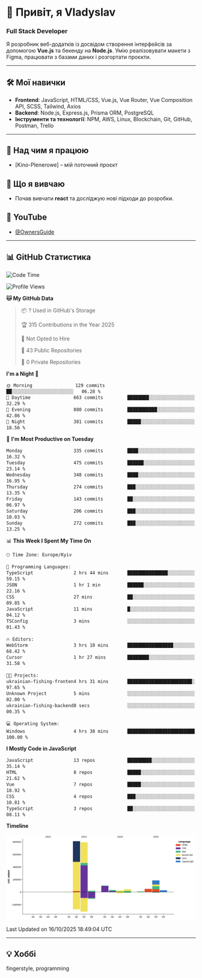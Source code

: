 # 👋 Привіт, я Vladyslav  
### Full Stack Developer  

Я розробник веб-додатків із досвідом створення інтерфейсів за допомогою **Vue.js** та бекенду на **Node.js**. Умію реалізовувати макети з Figma, працювати з базами даних і розгортати проєкти.

---

## 🛠 Мої навички  
- **Frontend**: JavaScript, HTML/CSS, Vue.js, Vue Router, Vue Composition API, SCSS, Tailwind, Axios  
- **Backend**: Node.js, Express.js, Prisma ORM, PostgreSQL  
- **Інструменти та технології**: NPM, AWS, Linux, Blockchain, Git, GitHub, Postman, Trello  

---

## 🔭 Над чим я працюю  
- [Kino-Plenerowe] – мій поточний проєкт

## 🌱 Що я вивчаю  
- Почав вивчати **react** та досліджую нові підходи до розробки.

## 🎥 YouTube  
- [@OwnersGuide](https://www.youtube.com/@OwnersGuide-)
  
---

## 📊 GitHub Статистика  
<!--START_SECTION:waka-->
![Code Time](http://img.shields.io/badge/Code%20Time-104%20hrs%2019%20mins-blue)

![Profile Views](http://img.shields.io/badge/Profile%20Views-0-blue)

**🐱 My GitHub Data** 

> 📦 ? Used in GitHub's Storage 
 > 
> 🏆 315 Contributions in the Year 2025
 > 
> 🚫 Not Opted to Hire
 > 
> 📜 43 Public Repositories 
 > 
> 🔑 0 Private Repositories 
 > 
**I'm a Night 🦉** 

```text
🌞 Morning                129 commits         ██░░░░░░░░░░░░░░░░░░░░░░░   06.28 % 
🌆 Daytime                663 commits         ████████░░░░░░░░░░░░░░░░░   32.29 % 
🌃 Evening                880 commits         ███████████░░░░░░░░░░░░░░   42.86 % 
🌙 Night                  381 commits         █████░░░░░░░░░░░░░░░░░░░░   18.56 % 
```
📅 **I'm Most Productive on Tuesday** 

```text
Monday                   335 commits         ████░░░░░░░░░░░░░░░░░░░░░   16.32 % 
Tuesday                  475 commits         ██████░░░░░░░░░░░░░░░░░░░   23.14 % 
Wednesday                348 commits         ████░░░░░░░░░░░░░░░░░░░░░   16.95 % 
Thursday                 274 commits         ███░░░░░░░░░░░░░░░░░░░░░░   13.35 % 
Friday                   143 commits         ██░░░░░░░░░░░░░░░░░░░░░░░   06.97 % 
Saturday                 206 commits         ███░░░░░░░░░░░░░░░░░░░░░░   10.03 % 
Sunday                   272 commits         ███░░░░░░░░░░░░░░░░░░░░░░   13.25 % 
```


📊 **This Week I Spent My Time On** 

```text
🕑︎ Time Zone: Europe/Kyiv

💬 Programming Languages: 
TypeScript               2 hrs 44 mins       ███████████████░░░░░░░░░░   59.15 % 
JSON                     1 hr 1 min          ██████░░░░░░░░░░░░░░░░░░░   22.16 % 
CSS                      27 mins             ██░░░░░░░░░░░░░░░░░░░░░░░   09.85 % 
JavaScript               11 mins             █░░░░░░░░░░░░░░░░░░░░░░░░   04.12 % 
TSConfig                 3 mins              ░░░░░░░░░░░░░░░░░░░░░░░░░   01.43 % 

🔥 Editors: 
WebStorm                 3 hrs 10 mins       █████████████████░░░░░░░░   68.42 % 
Cursor                   1 hr 27 mins        ████████░░░░░░░░░░░░░░░░░   31.58 % 

🐱‍💻 Projects: 
ukrainian-fishing-fronten4 hrs 31 mins       ████████████████████████░   97.65 % 
Unknown Project          5 mins              ░░░░░░░░░░░░░░░░░░░░░░░░░   02.00 % 
ukrainian-fishing-backend0 secs              ░░░░░░░░░░░░░░░░░░░░░░░░░   00.35 % 

💻 Operating System: 
Windows                  4 hrs 38 mins       █████████████████████████   100.00 % 
```

**I Mostly Code in JavaScript** 

```text
JavaScript               13 repos            █████████░░░░░░░░░░░░░░░░   35.14 % 
HTML                     8 repos             █████░░░░░░░░░░░░░░░░░░░░   21.62 % 
Vue                      7 repos             █████░░░░░░░░░░░░░░░░░░░░   18.92 % 
CSS                      4 repos             ███░░░░░░░░░░░░░░░░░░░░░░   10.81 % 
TypeScript               3 repos             ██░░░░░░░░░░░░░░░░░░░░░░░   08.11 % 
```



**Timeline**

![Lines of Code chart](https://raw.githubusercontent.com/owner6/owner6/main/assets/bar_graph.png)


 Last Updated on 16/10/2025 18:49:04 UTC
<!--END_SECTION:waka-->




---

## 💡 Хоббі  
fingerstyle, programming  
